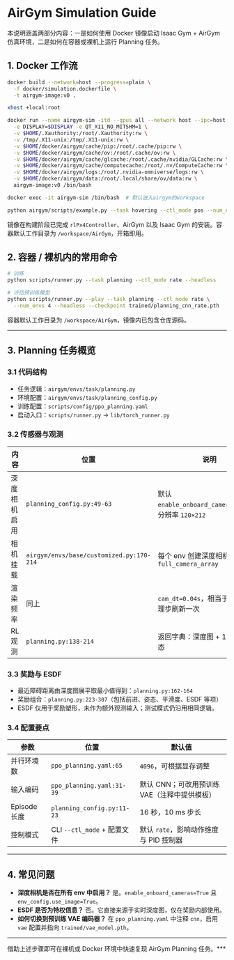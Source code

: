 # AirGym Simulation Guide

本说明涵盖两部分内容：一是如何使用 Docker 镜像启动 Isaac Gym + AirGym 仿真环境，二是如何在容器或裸机上运行 Planning 任务。

## 1. Docker 工作流
```bash
docker build --network=host --progress=plain \
  -f docker/simulation.dockerfile \
  -t airgym-image:v0 .

xhost +local:root

docker run --name airgym-sim -itd --gpus all --network host --ipc=host --privileged \
  -e DISPLAY=$DISPLAY -e QT_X11_NO_MITSHM=1 \
  -v $HOME/.Xauthority:/root/.Xauthority:rw \
  -v /tmp/.X11-unix:/tmp/.X11-unix:rw \
  -v $HOME/docker/airgym/cache/pip:/root/.cache/pip:rw \
  -v $HOME/docker/airgym/cache/ov:/root/.cache/ov:rw \
  -v $HOME/docker/airgym/cache/glcache:/root/.cache/nvidia/GLCache:rw \
  -v $HOME/docker/airgym/cache/computecache:/root/.nv/ComputeCache:rw \
  -v $HOME/docker/airgym/logs:/root/.nvidia-omniverse/logs:rw \
  -v $HOME/docker/airgym/data:/root/.local/share/ov/data:rw \
  airgym-image:v0 /bin/bash

docker exec -it airgym-sim /bin/bash  # 默认进入airgym的workspace

python airgym/scripts/example.py --task hovering --ctl_mode pos --num_envs 4
```
镜像在构建阶段已完成 `rlPx4Controller`、AirGym 以及 Isaac Gym 的安装。容器默认工作目录为 `/workspace/AirGym`，开箱即用。

## 2. 容器 / 裸机内的常用命令

```bash
# 训练
python scripts/runner.py --task planning --ctl_mode rate --headless

# 评估预训练模型
python scripts/runner.py --play --task planning --ctl_mode rate \
  --num_envs 4 --headless --checkpoint trained/planning_cnn_rate.pth
```

容器默认工作目录为 `/workspace/AirGym`，镜像内已包含仓库源码。

---

## 3. Planning 任务概览

### 3.1 代码结构

- 任务逻辑：`airgym/envs/task/planning.py`
- 环境配置：`airgym/envs/task/planning_config.py`
- 训练配置：`scripts/config/ppo_planning.yaml`
- 启动入口：`scripts/runner.py` → `lib/torch_runner.py`

### 3.2 传感器与观测

| 内容 | 位置 | 说明 |
| --- | --- | --- |
| 深度相机启用 | `planning_config.py:49-63` | 默认 `enable_onboard_cameras=True`，分辨率 `120×212` |
| 相机挂载 | `airgym/envs/base/customized.py:170-214` | 每个 env 创建深度相机并缓存为 `full_camera_array` |
| 渲染频率 | 同上 | `cam_dt=0.04s`，相当于每 4 个物理步刷新一次 |
| RL 观测 | `planning.py:138-214` | 返回字典：深度图 + 16 维低维状态 |

### 3.3 奖励与 ESDF

- 最近障碍距离由深度图展平取最小值得到：`planning.py:162-164`  
- 奖励组合：`planning.py:223-307`（包括前进、姿态、平滑度、ESDF 等项）  
- ESDF 仅用于奖励塑形，未作为额外观测输入；测试模式仍沿用相同逻辑。

### 3.4 配置要点

| 参数 | 位置 | 默认值 |
| --- | --- | --- |
| 并行环境数 | `ppo_planning.yaml:65` | `4096`，可根据显存调整 |
| 输入编码 | `ppo_planning.yaml:31-39` | 默认 CNN；可改用预训练 VAE（注释中提供模板） |
| Episode 长度 | `planning_config.py:11-23` | 16 秒，10 ms 步长 |
| 控制模式 | CLI `--ctl_mode` + 配置文件 | 默认 `rate`，影响动作维度与 PID 控制器 |

---

## 4. 常见问题

- **深度相机是否在所有 env 中启用？** 是。`enable_onboard_cameras=True` 且 `env_config.use_image=True`。  
- **ESDF 是否为特权信息？** 否。它直接来源于实时深度图，仅在奖励内部使用。  
- **如何切换到预训练 VAE 编码器？** 在 `ppo_planning.yaml` 中注释 `cnn`，启用 `vae` 配置并指向 `trained/vae_model.pth`。

---

借助上述步骤即可在裸机或 Docker 环境中快速复现 AirGym Planning 任务。***
